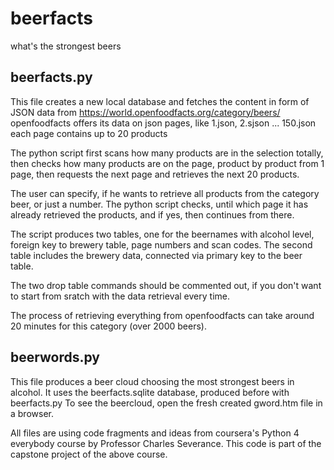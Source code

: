 # beerfacts
what's the strongest beers

beerfacts.py
------------
This file creates a new local database and fetches the content in form of JSON data from https://world.openfoodfacts.org/category/beers/
openfoodfacts offers its data on json pages, like 1.json, 2.sjson ... 150.json
each page contains up to 20 products

The python script first scans how many products are in the selection totally, then checks how many products are on the page,
product by product from 1 page, then requests the next page and retrieves the next 20 products.

The user can specify, if he wants to retrieve all products from the category beer, or just a number. The python script checks, until
which page it has already retrieved the products, and if yes, then continues from there.

The script produces two tables, one for the beernames with alcohol level, foreign key to brewery table, page numbers and scan codes.
The second table includes the brewery data, connected via primary key to the beer table.

The two drop table commands should be commented out, if you don't want to start from sratch with the data retrieval every time.

The process of retrieving everything from openfoodfacts can take around 20 minutes for this category (over 2000 beers).

beerwords.py
------------
This file produces a beer cloud choosing the most strongest beers in alcohol. It uses the beerfacts.sqlite database, 
produced before with beerfacts.py
To see the beercloud, open the fresh created gword.htm file in a browser.


All files are using code fragments and ideas from coursera's Python 4 everybody course by Professor Charles Severance.
This code is part of the capstone project of the above course.
